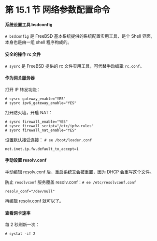 # 第 15.1 节 网络参数配置命令

#### 系统设置工具 bsdconfig

`# bsdconfig` 是 FreeBSD 基本系统提供的系统配置实用工具，是个 Shell 界面，本身也是由一组 shell 程序构成的。

#### 安全的操作 rc 文件

`# sysrc` 是 FreeBSD 提供的 rc 文件实用工具，可代替手动编辑 `rc.conf`。

#### 作为网关服务器

打开 IP 转发功能：

```
# sysrc gateway_enable="YES"
# sysrc ipv6_gateway_enable="YES"
```

打开防火墙，开启 NAT：

```
# sysrc firewall_enable="YES"
# sysrc firewall_script="/etc/ipfw.rules"
# sysrc firewall_nat_enable="YES"
```

设置默认接受连接： `# ee /boot/loader.conf`

```
net.inet.ip.fw.default_to_accept=1
```

#### 手动设置 resolv.conf

手动编辑 resolv.conf 后，重启系统又会被重置，因为 DHCP 会重写这个文件。

防止 `resolvconf` 服务覆盖 resolv.conf：`# ee /etc/resolvconf.conf`

```
resolv_conf="/dev/null"
```

再编辑 resolv.conf 就可以了。

#### 查看网卡速率

每 2 秒刷新一次：

```
# systat -if 2
```
